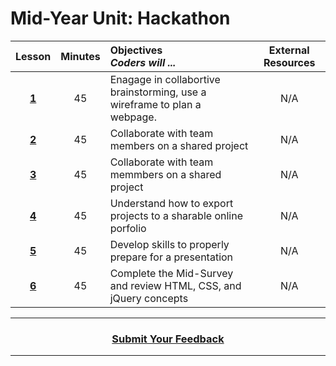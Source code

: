 # Mid-Year Unit: Hackathon

|Lesson|Minutes|Objectives <br> *Coders will ...*|External Resources|
|:-------:|:-------:|:-------|:-------:|
|[**1**](https://docs.google.com/presentation/d/1_47ldzeueJr1GYlmJURhxSQAVdu_2euZuHQU62JNEMU/edit#slide=id.g469d7f88be_0_6)|45|Enagage in collabortive brainstorming, use a wireframe to plan a webpage.|N/A|
|[**2**](https://docs.google.com/presentation/d/1_47ldzeueJr1GYlmJURhxSQAVdu_2euZuHQU62JNEMU/edit#slide=id.g46c73300a0_0_22)|45|Collaborate with team members on a shared project|N/A|
|[**3**](https://docs.google.com/presentation/d/1_47ldzeueJr1GYlmJURhxSQAVdu_2euZuHQU62JNEMU/edit#slide=id.g46c73300a0_0_54)|45|Collaborate with team memmbers on a shared project |N/A|
|[**4**](https://docs.google.com/presentation/d/1_47ldzeueJr1GYlmJURhxSQAVdu_2euZuHQU62JNEMU/edit#slide=id.g5e7b1b1421_0_6)|45|Understand how to export projects to a sharable online porfolio|N/A|
|[**5**](https://docs.google.com/presentation/d/1_47ldzeueJr1GYlmJURhxSQAVdu_2euZuHQU62JNEMU/edit#slide=id.g5e7b1b1421_0_49)|45|Develop skills to properly prepare for a presentation|N/A|
|[**6**](https://docs.google.com/presentation/d/1ZbaeUFUT7RJKxo3hsQDMKq7o_cHA0lD8Y6UfdcX_a40/edit)|45|Complete the Mid-Survey and review HTML, CSS, and jQuery concepts|N/A|


----
<h3 align="center"><a href="https://docs.google.com/forms/d/e/1FAIpQLSfiZv1Y0U4Fr5k2iFVWRIVg2x7Su-r1hLoH0qb5RCMlNsxUjQ/viewform">Submit Your Feedback</a>  </h3>

----

